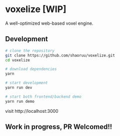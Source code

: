 # voxelize [WIP]

A well-optimized web-based voxel engine.

## Development

```bash
# clone the repository
git clone https://github.com/shaoruu/voxelize.git
cd voxelize

# download dependencies
yarn

# start development
yarn run dev

# start both frontend/backend demo
yarn run demo

```

visit http://localhost:3000

## Work in progress, PR Welcomed!!
